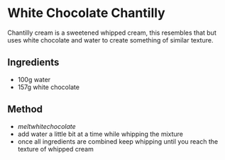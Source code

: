 # White Chocolate Chantilly
Chantilly cream is a sweetened whipped cream, this resembles that but uses
white chocolate and water to create something of similar texture.

## Ingredients
- 100g water
- 157g white chocolate

## Method
- $melt white chocolate$
- add water a little bit at a time while whipping the mixture
- once all ingredients are combined keep whipping until you reach the texture
  of whipped cream

